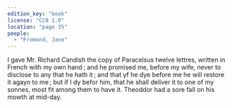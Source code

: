 ```yaml
---
edition_key: "book"
license: "CC0 1.0"
location: "page 35"
people:
  - "Fromond, Jane"
---
```

I gave Mr. Richard Candish the
copy of Paracelsus twelve lettres, written in French with my own
hand ; and he promised me, before my wife, never to disclose to
any that he hath it ; and that yf he dye before me he will restore it
agayn to me ; but if I dy befor him, that he shall deliver it to one
of my sonnes, most fit among them to have it. Theoddor had a
sore fall on his mowth at mid-day.
